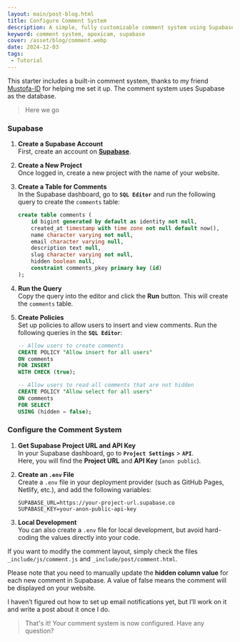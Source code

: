 ```yaml
---
layout: main/post-blog.html
title: Configure Comment System
description: A simple, fully customizable comment system using Supabase as the database. Easily manage, display, and store comments with complete control and flexibility
keyword: comment system, apoxicam, supabase
cover: /asset/blog/comment.webp
date: 2024-12-03
tags:
 - Tutorial
---
```



This starter includes a built-in comment system, thanks to my friend [Mustofa-ID](https://mustofa.id) for helping me set it up. The comment system uses Supabase as the database.

> Here we go

### Supabase

1. **Create a Supabase Account**  
   First, create an account on **[Supabase](https://supabase.com)**.

2. **Create a New Project**  
   Once logged in, create a new project with the name of your website.

3. **Create a Table for Comments**  
   In the Supabase dashboard, go to **`SQL Editor`** and run the following query to create the `comments` table:

   ```sql
   create table comments (
       id bigint generated by default as identity not null,
       created_at timestamp with time zone not null default now(),
       name character varying not null,
       email character varying null,
       description text null,
       slug character varying not null,
       hidden boolean null,
       constraint comments_pkey primary key (id)
   );
   ```

4. **Run the Query**  
   Copy the query into the editor and click the **Run** button. This will create the `comments` table.

5. **Create Policies**  
   Set up policies to allow users to insert and view comments. Run the following queries in the **`SQL Editor`**:

   ```sql
   -- Allow users to create comments
   CREATE POLICY "Allow insert for all users"
   ON comments
   FOR INSERT
   WITH CHECK (true); 

   -- Allow users to read all comments that are not hidden
   CREATE POLICY "Allow select for all users"
   ON comments
   FOR SELECT
   USING (hidden = false);
   ```

### Configure the Comment System

1. **Get Supabase Project URL and API Key**  
   In your Supabase dashboard, go to **`Project Settings`** > **`API`**.  
   Here, you will find the **Project URL** and **API Key** (`anon public`).

2. **Create an `.env` File**  
   Create a `.env` file in your deployment provider (such as GitHub Pages, Netlify, etc.), and add the following variables:

   ```env
   SUPABASE_URL=https://your-project-url.supabase.co
   SUPABASE_KEY=your-anon-public-api-key
   ```

3. **Local Development**  
   You can also create a `.env` file for local development, but avoid hard-coding the values directly into your code.

If you want to modify the comment layout, simply check the files `_include/js/comment.js` and `_include/post/comment.html`.

Please note that you need to manually update the **hidden column value** for each new comment in Supabase. A value of false means the comment will be displayed on your website.

I haven’t figured out how to set up email notifications yet, but I’ll work on it and write a post about it once I do.

> That's it! Your comment system is now configured. Have any question?
